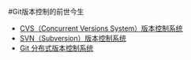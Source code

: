 #Git版本控制的前世今生
* [CVS（Concurrent Versions System）版本控制系统](../introduction/CVS.md)
* [SVN（Subversion）版本控制系统](../introduction/SVN.md)
* [Git 分布式版本控制系统](../introduction/Gitjj.md)